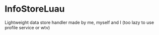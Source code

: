 # InfoStoreLuau
Lightweight data store handler made by me, myself and I (too lazy to use profile service or wtv)
